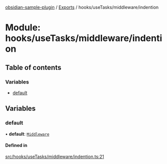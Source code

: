 [obsidian-sample-plugin](../README.md) / [Exports](../modules.md) / hooks/useTasks/middleware/indention

# Module: hooks/useTasks/middleware/indention

## Table of contents

### Variables

- [default](hooks_useTasks_middleware_indention.md#default)

## Variables

### default

• **default**: [`Middleware`](hooks_useTasks_types.md#middleware)

#### Defined in

[src/hooks/useTasks/middleware/indention.ts:21](https://github.com/dromse/personal-grind-manager/blob/781019d/src/hooks/useTasks/middleware/indention.ts#L21)
